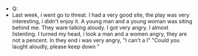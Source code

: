 - Q:
- Last week, i went go to threat. I had a very good site, the play was very interesting,  i didn't enjoy it. A young man and a young woman was siting behind me. They ware talking aloudy. I got very angry. I almost listenting. I turned my head, i look a man and a women angry, they are not a pencent. In they end i was very angry, "I can't a l" "Could you laught aloudly, please keep down "